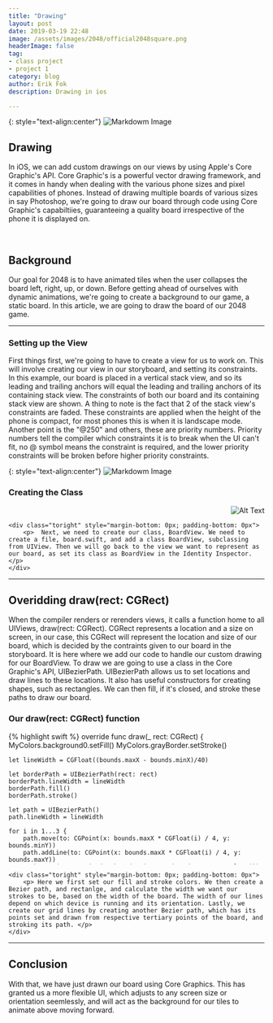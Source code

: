 ```yaml
---
title: "Drawing"
layout: post
date: 2019-03-19 22:48
image: /assets/images/2048/official2048square.png
headerImage: false
tag:
- class project
- project 1
category: blog
author: Erik Fok
description: Drawing in ios

---
```


{: style="text-align:center"}
![Markdowm Image][7]

## Drawing

<div>
    <p> In iOS, we can add custom drawings on our views by using Apple's Core Graphic's API. Core Graphic's is a powerful vector drawing framework, and it comes in handy when dealing with the various phone sizes and pixel capabilities of phones. Instead of drawing multiple boards of various sizes in say Photoshop, we're going to draw our board through code using Core Graphic's capabiltiies, guaranteeing a quality board irrespective of the phone it is displayed on.  </p>
</div>

<br>

## Background

Our goal for 2048 is to have animated tiles when the user collapses the board left, right, up, or down. Before getting ahead of ourselves with dynamic animations, we're going to create a background to our game, a static board. In this article, we are going to draw the board of our 2048 game. 

---

### Setting up the View


<div>
    <p> First things first, we're going to have to create a view for us to work on. This will involve creating our view in our storyboard, and setting its constraints. In this example, our board is placed in a vertical stack view, and so its leading and trailing anchors will equal the leading and trailing anchors of its containing stack view. The constraints of both our board and its containing stack view are shown. A thing to note is the fact that 2 of the stack view's constraints are faded. These constraints are applied when the height of the phone is compact, for most phones this is when it is landscape mode. Another point is the "@250" and others, these are priority numbers. Priority numbers tell the compiler which constraints it is  to break when the UI can't fit, no @ symbol means the constraint is required, and the lower priority constraints will be broken before higher priority constraints. </p>
</div>

{: style="text-align:center"}
![Markdowm Image][8]


### Creating the Class

<div class="side-by-side" style="margin-bottom: 0px; margin-top: 0px; padding-bottom: 0px">
    <div class="toleft" style="text-align:right; margin-top: 8px; margin-bottom: 0px;">
        <img class="image" src="https://eriktanner.github.io/SwiftAppBlog/assets/images/drawing/class_selection.png" alt="Alt Text">
    </div>

    <div class="toright" style="margin-bottom: 0px; padding-bottom: 0px">
        <p>  Next, we need to create our class, BoardView. We need to create a file, board.swift, and add a class BoardView, subclassing from UIView. Then we will go back to the view we want to represent as our board, as set its class as BoardView in the Identity Inspector. </p>
    </div>
</div>

---

## Overidding draw(rect: CGRect)

<div>
    <p> When the compiler renders or rerenders views, it calls a function home to all UIViews, draw(rect: CGRect). CGRect represents a location and a size on screen, in our case, this CGRect will represent the location and size of our board, which is decided by the contraints given to our board in the storyboard. It is here where we add our code to handle our custom drawing for our BoardView. To draw we are going to use a class in the Core Graphic's API, UIBezierPath. UIBezierPath allows us to set locations and draw lines to these locations. It also has useful constructors for creating shapes, such as rectangles. We can then fill, if it's closed, and stroke these paths to draw our board.</p>
</div>

### Our draw(rect: CGRect) function

<div class="side-by-side" style="margin-bottom: 0px; margin-top: 0px; padding-bottom: 0">
    <div class="toleft" style="max-height: 250px !important; overflow-y: auto !important; padding-bottom: 10">
{% highlight swift %}
override func draw(_ rect: CGRect) {
    MyColors.background0.setFill()
    MyColors.grayBorder.setStroke()
        
    let lineWidth = CGFloat((bounds.maxX - bounds.minX)/40)
        
    let borderPath = UIBezierPath(rect: rect)
    borderPath.lineWidth = lineWidth
    borderPath.fill()
    borderPath.stroke()
        
    let path = UIBezierPath()
    path.lineWidth = lineWidth
        
    for i in 1...3 {
        path.move(to: CGPoint(x: bounds.maxX * CGFloat(i) / 4, y: bounds.minY))
        path.addLine(to: CGPoint(x: bounds.maxX * CGFloat(i) / 4, y: bounds.maxY))
        path.move(to: CGPoint(x: bounds.minX, y: bounds.maxY * CGFloat(i) / 4))
        path.addLine(to: CGPoint(x: bounds.maxX, y: bounds.maxY * CGFloat(i) / 4))
    }
        
    path.stroke()
}
{% endhighlight %}
    </div>

    <div class="toright" style="margin-bottom: 0px; padding-bottom: 0px">
        <p> Here we first set our fill and stroke colors. We then create a Bezier path, and rectanlge, and calculate the width we want our strokes to be, based on the width of the board. The width of our lines depend on which device is running and its orientation. Lastly, we create our grid lines by creating another Bezier path, which has its points set and drawn from respective tertiary points of the board, and stroking its path. </p>
    </div>
</div>

 ---

## Conclusion

<div>
    <p> With that, we have just drawn our board using Core Graphics. This has granted us a more flexible UI, which adjusts to any screen size or orientation seemlessly, and will act as the background for our tiles to animate above moving forward. </p>
</div>


[7]: https://eriktanner.github.io/SwiftAppBlog/assets/images/drawing/board.png
[8]: https://eriktanner.github.io/SwiftAppBlog/assets/images/drawing/story.png



